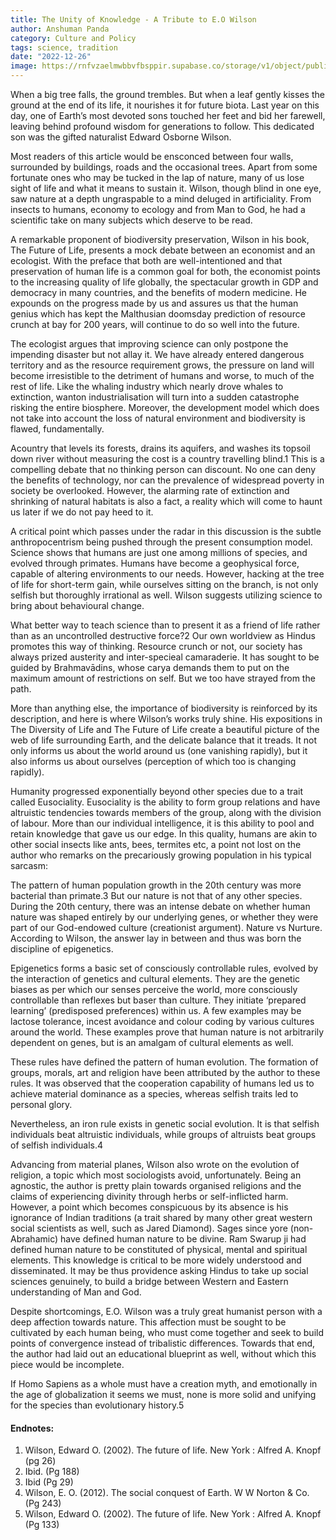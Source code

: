 ```yaml
---
title: The Unity of Knowledge - A Tribute to E.O Wilson
author: Anshuman Panda
category: Culture and Policy
tags: science, tradition
date: "2022-12-26"
image: https://rnfvzaelmwbbvfbsppir.supabase.co/storage/v1/object/public/brhatwebsite/05dhiti/54.webp
---
```


When a big tree falls, the ground trembles. But when a leaf gently kisses the ground at the end of its life, it nourishes it for future biota. Last year on this day, one of Earth’s most devoted sons touched her feet and bid her farewell, leaving behind profound wisdom for generations to follow. This dedicated son was the gifted naturalist Edward Osborne Wilson.

Most readers of this article would be ensconced between four walls, surrounded by buildings, roads and the occasional trees. Apart from some fortunate ones who may be tucked in the lap of nature, many of us lose sight of life and what it means to sustain it. Wilson, though blind in one eye, saw nature at a depth ungraspable to a mind deluged in artificiality. From insects to humans, economy to ecology and from Man to God, he had a scientific take on many subjects which deserve to be read.

A remarkable proponent of biodiversity preservation, Wilson in his book, The Future of Life, presents a mock debate between an economist and an ecologist. With the preface that both are well-intentioned and that preservation of human life is a common goal for both, the economist points to the increasing quality of life globally, the spectacular growth in GDP and democracy in many countries, and the benefits of modern medicine. He expounds on the progress made by us and assures us that the human genius which has kept the Malthusian doomsday prediction of resource crunch at bay for 200 years, will continue to do so well into the future.

The ecologist argues that improving science can only postpone the impending disaster but not allay it. We have already entered dangerous territory and as the resource requirement grows, the pressure on land will become irresistible to the detriment of humans and worse, to much of the rest of life. Like the whaling industry which nearly drove whales to extinction, wanton industrialisation will turn into a sudden catastrophe risking the entire biosphere. Moreover, the development model which does not take into account the loss of natural environment and biodiversity is flawed, fundamentally.

Acountry that levels its forests, drains its aquifers, and washes its topsoil down river without measuring the cost is a country travelling blind.1
This is a compelling debate that no thinking person can discount. No one can deny the benefits of technology, nor can the prevalence of widespread poverty in society be overlooked. However, the alarming rate of extinction and shrinking of natural habitats is also a fact, a reality which will come to haunt us later if we do not pay heed to it.

A critical point which passes under the radar in this discussion is the subtle anthropocentrism being pushed through the present consumption model. Science shows that humans are just one among millions of species, and evolved through primates. Humans have become a geophysical force, capable of altering environments to our needs. However, hacking at the tree of life for short-term gain, while ourselves sitting on the branch, is not only selfish but thoroughly irrational as well. Wilson suggests utilizing science to bring about behavioural change.

What better way to teach science than to present it as a friend of life rather than as an uncontrolled destructive force?2
Our own worldview as Hindus promotes this way of thinking. Resource crunch or not, our society has always prized austerity and inter-specieal camaraderie. It has sought to be guided by Brahmavādins, whose carya demands them to put on the maximum amount of restrictions on self. But we too have strayed from the path.

More than anything else, the importance of biodiversity is reinforced by its description, and here is where Wilson’s works truly shine. His expositions in The Diversity of Life and The Future of Life create a beautiful picture of the web of life surrounding Earth, and the delicate balance that it treads. It not only informs us about the world around us (one vanishing rapidly), but it also informs us about ourselves (perception of which too is changing rapidly).

Humanity progressed exponentially beyond other species due to a trait called Eusociality. Eusociality is the ability to form group relations and have altruistic tendencies towards members of the group, along with the division of labour. More than our individual intelligence, it is this ability to pool and retain knowledge that gave us our edge. In this quality, humans are akin to other social insects like ants, bees, termites etc, a point not lost on the author who remarks on the precariously growing population in his typical sarcasm:

The pattern of human population growth in the 20th century was more bacterial than primate.3
But our nature is not that of any other species. During the 20th century, there was an intense debate on whether human nature was shaped entirely by our underlying genes, or whether they were part of our God-endowed culture (creationist argument). Nature vs Nurture. According to Wilson, the answer lay in between and thus was born the discipline of epigenetics.

Epigenetics forms a basic set of consciously controllable rules, evolved by the interaction of genetics and cultural elements. They are the genetic biases as per which our senses perceive the world, more consciously controllable than reflexes but baser than culture. They initiate ‘prepared learning’ (predisposed preferences) within us. A few examples may be lactose tolerance, incest avoidance and colour coding by various cultures around the world. These examples prove that human nature is not arbitrarily dependent on genes, but is an amalgam of cultural elements as well.

These rules have defined the pattern of human evolution. The formation of groups, morals, art and religion have been attributed by the author to these rules. It was observed that the cooperation capability of humans led us to achieve material dominance as a species, whereas selfish traits led to personal glory.

Nevertheless, an iron rule exists in genetic social evolution. It is that selfish individuals beat altruistic individuals, while groups of altruists beat groups of selfish individuals.4

Advancing from material planes, Wilson also wrote on the evolution of religion, a topic which most sociologists avoid, unfortunately. Being an agnostic, the author is pretty plain towards organised religions and the claims of experiencing divinity through herbs or self-inflicted harm. However, a point which becomes conspicuous by its absence is his ignorance of Indian traditions (a trait shared by many other great western social scientists as well, such as Jared Diamond). Sages since yore (non-Abrahamic) have defined human nature to be divine. Ram Swarup ji had defined human nature to be constituted of physical, mental and spiritual elements. This knowledge is critical to be more widely understood and disseminated. It may be thus providence asking Hindus to take up social sciences genuinely, to build a bridge between Western and Eastern understanding of Man and God.

Despite shortcomings, E.O. Wilson was a truly great humanist person with a deep affection towards nature. This affection must be sought to be cultivated by each human being, who must come together and seek to build points of convergence instead of tribalistic differences. Towards that end, the author had laid out an educational blueprint as well, without which this piece would be incomplete.

If Homo Sapiens as a whole must have a creation myth, and emotionally in the age of globalization it seems we must, none is more solid and unifying for the species than evolutionary history.5

#### Endnotes:
1. Wilson, Edward O. (2002). The future of life. New York : Alfred A. Knopf (pg 26)
2. Ibid. (Pg 188)
3. Ibid (Pg 29)
4. Wilson, E. O. (2012). The social conquest of Earth. W W Norton & Co. (Pg 243)
5. Wilson, Edward O. (2002). The future of life. New York : Alfred A. Knopf (Pg 133)

